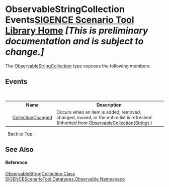# ObservableStringCollection Events<a href="https://github.com/ObiWanLansi/SIGENCE-Scenario-Tool">SIGENCE Scenario Tool Library Home</a> _**\[This is preliminary documentation and is subject to change.\]**_

The <a href="7dbcc295-95e6-11a6-7efb-179dab250795.md">ObservableStringCollection</a> type exposes the following members.


## Events
&nbsp;<table><tr><th></th><th>Name</th><th>Description</th></tr><tr><td>![Public event](media/pubevent.gif "Public event")</td><td><a href="http://msdn2.microsoft.com/en-us/library/ms653375" target="_blank">CollectionChanged</a></td><td>
Occurs when an item is added, removed, changed, moved, or the entire list is refreshed.
 (Inherited from <a href="http://msdn2.microsoft.com/en-us/library/ms668604" target="_blank">ObservableCollection</a>(<a href="http://msdn2.microsoft.com/en-us/library/s1wwdcbf" target="_blank">String</a>).)</td></tr></table>&nbsp;
<a href="#observablestringcollection-events">Back to Top</a>

## See Also


#### Reference
<a href="7dbcc295-95e6-11a6-7efb-179dab250795.md">ObservableStringCollection Class</a><br /><a href="59e015ec-aaa1-6350-04ef-7c2653722b2a.md">SIGENCEScenarioTool.Datatypes.Observable Namespace</a><br />